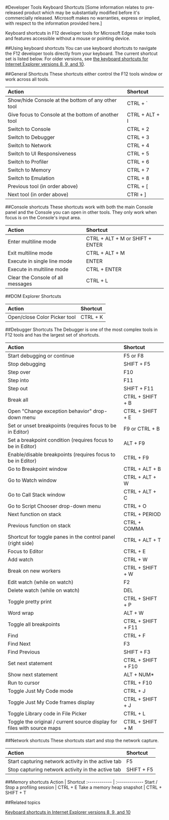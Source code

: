 #Developer Tools Keyboard Shortcuts
[Some information relates to pre-released product which may be substantially modified before it's commercially released. Microsoft makes no warranties, express or implied, with respect to the information provided here.]

Keyboard shortcuts in F12 developer tools for Microsoft Edge make tools and features accessible without a mouse or pointing device.

##Using keyboard shortcuts
You can use keyboard shortcuts to navigate the F12 developer tools directly from your keyboard. The current shortcut set is listed below. For older versions, see [the keyboard shortcuts for Internet Explorer versions 8, 9, and 10](https://msdnstage.redmond.corp.microsoft.com/en-us/library/dd565630(v=vs.85).aspx).

##General Shortcuts
These shortcuts either control the F12 tools window or work across all tools.


Action | Shortcut 
:------------ | :------------- 
Show/hide Console at the bottom of any other tool  | CTRL + `
Give focus to Console at the bottom of another tool | CTRL + ALT + I 
Switch to Console |  CTRL + 2 
Switch to Debugger | CTRL + 3 
Switch to Network | CTRL + 4 
Switch to UI Responsiveness | CTRL + 5 
Switch to Profiler | CTRL + 6 
Switch to Memory | CTRL + 7 
Switch to Emulation | CTRL + 8 
Previous tool (in order above) | CTRL + [ 
Next tool (in order above) | CTRl + ] 

##Console shortcuts
These shortcuts work with both the main Console panel and the Console you can open in other tools. They only work when focus is on the Console's input area.

Action | Shortcut 
:------------ | :------------- 
Enter multiline mode | CTRL + ALT + M or SHIFT + ENTER 
Exit multiline mode | CTRL + ALT + M 
Execute in single line mode | ENTER 
Execute in multiline mode | CTRL + ENTER 
Clear the Console of all messages | CTRL + L 

##DOM Explorer Shortcuts

Action | Shortcut 
:------------ | :------------- 
Open/close Color Picker tool  | CTRL + K

##Debugger Shortcuts
The Debugger is one of the most complex tools in F12 tools and has the largest set of shortcuts.


Action | Shortcut 
:------------ | :------------- 
Start debugging or continue  | F5 or F8
Stop debugging | SHIFT + F5 
Step over | F10 
Step into | F11 
Step out | SHIFT + F11 
Break all | CTRL + SHIFT + B 
Open "Change exception behavior" drop-down menu | CTRL + SHIFT + E 
Set or unset breakpoints (requires focus to be in Editor) | F9 or CTRL + B 
Set a breakpoint condition (requires focus to be in Editor) | ALT + F9 
Enable/disable breakpoints (requires focus to be in Editor) | CTRL + F9 
Go to Breakpoint window | CTRL + ALT + B 
Go to Watch window | CTRL + ALT + W 
Go to Call Stack window | CTRL + ALT + C  
Go to Script Chooser drop-down menu | CTRL + O 
Next function on stack | CTRL + PERIOD 
Previous function on stack | CTRL + COMMA 
Shortcut for toggle panes in the control panel (right side) | CTRL + ALT + T 
Focus to Editor | CTRL + E 
Add watch | CTRL + W 
Break on new workers | CTRL + SHIFT + W 
Edit watch (while on watch) | F2 
Delete watch (while on watch) | DEL 
Toggle pretty print | CTRL + SHIFT + P 
Word wrap | ALT + W 
Toggle all breakpoints | CTRL + SHIFT + F11 
Find | CTRL + F 
Find Next | F3 
Find Previous | SHIFT + F3 
Set next statement | CTRL + SHIFT + F10 
Show next statement | ALT + NUM* 
Run to cursor | CTRL + F10 
Toggle Just My Code mode | CTRL + J 
Toggle Just My Code frames display | CTRL + SHIFT + J 
Toggle Library code in File Picker | CTRL + L 
Toggle the original / current source display for files with source maps | CTRL + SHIFT + M 

##Network shortcuts
These shortcuts start and stop the network capture.

Action | Shortcut 
:------------ | :------------- 
Start capturing network activity in the active tab  | F5
Stop capturing network activity in the active tab | SHIFT + F5 

##Memory shortcuts
Action | Shortcut 
:------------ | :------------- 
Start / Stop a profiling session  | CTRL + E 
Take a memory heap snapshot | CTRL + SHIFT + T 

##Related topics

[Keyboard shortcuts in Internet Explorer versions 8, 9, and 10](https://msdn.microsoft.com/en-us/library/dd565630(v=vs.85).aspx)

